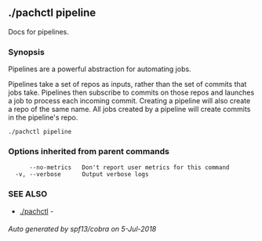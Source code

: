 ## ./pachctl pipeline

Docs for pipelines.

### Synopsis


Pipelines are a powerful abstraction for automating jobs.

Pipelines take a set of repos as inputs, rather than the set of commits that
jobs take. Pipelines then subscribe to commits on those repos and launches a job
to process each incoming commit.
Creating a pipeline will also create a repo of the same name.
All jobs created by a pipeline will create commits in the pipeline's repo.


```
./pachctl pipeline
```

### Options inherited from parent commands

```
      --no-metrics   Don't report user metrics for this command
  -v, --verbose      Output verbose logs
```

### SEE ALSO
* [./pachctl](./pachctl.md)	 - 

###### Auto generated by spf13/cobra on 5-Jul-2018
